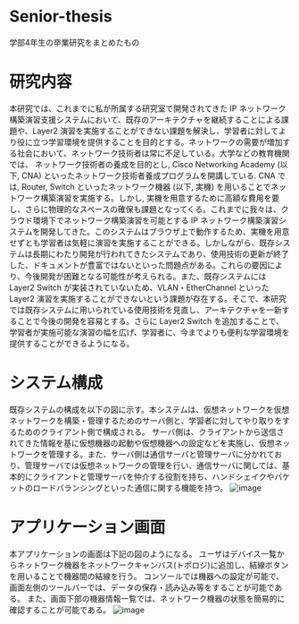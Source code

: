 # Senior-thesis
学部4年生の卒業研究をまとめたもの

# 研究内容
本研究では、これまでに私が所属する研究室で開発されてきた IP ネットワーク構築演習支援システムにおいて、既存のアーキテクチャを継続することによる課題や、Layer2 演習を実施することができない課題を解決し、学習者に対してより役に立つ学習環境を提供することを目的とする。ネットワークの需要が増加する社会において、ネットワーク技術者は常に不足している。大学などの教育機関では、
ネットワーク技術者の養成を目的とし, Cisco Networking Academy (以下, CNA) といったネットワーク技術者養成プログラムを開講している. CNA では, Router, Switch といったネットワーク機器 (以下, 実機) を用いることでネットワーク構築演習を実施する。しかし, 実機を用意するために高額な費用を要し、さらに物理的なスペースの確保も課題となってくる。これまでに我々は、クラウド環境下でネットワーク構築演習を可能とする IP ネットワーク構築演習システムを開発してきた。このシステムはブラウザ上で動作するため、実機を用意せずとも学習者は気軽に演習を実施することができる。しかしながら、既存システムは長期にわたり開発が行われてきたシステムであり、使用技術の更新が終了した、ドキュメントが豊富ではないといった問題点がある。これらの要因により、今後開発が困難となる可能性が考えられる。また、既存システムには Layer2 Switch が実装されていないため、VLAN・EtherChannel といった Layer2 演習を実施することができないという課題が存在する。そこで、本研究では既存システムに用いられている使用技術を見直し、アーキテクチャを一新することで今後の開発を容易とする。さらに Layer2 Switch を追加することで、学習者が実施可能な演習の幅を広げ、学習者に、今までよりも便利な学習環境を提供することができるようになる。

# システム構成
既存システムの構成を以下の図に示す。本システムは、仮想ネットワークを仮想ネットワークを構築・管理するためのサーバ側と、学習者に対してやり取りをするためのクライアント側で構成される。
サーバ側は、クライアントから送信されてきた情報を基に仮想機器の起動や仮想機器への設定などを実施し、仮想ネットワークを管理する。また、サーバ側は通信サーバと管理サーバに分かれており、管理サーバでは仮想ネットワークの管理を行い、通信サーバに関しては、基本的にクライアントと管理サーバを仲介する役割を持ち、ハンドシェイクやパケットのロードバランシングといった通信に関する機能を持つ。
![image](https://user-images.githubusercontent.com/98573303/169851143-1a34fa23-2d0c-4544-bafc-a74891264f36.png)

# アプリケーション画面
本アプリケーションの画面は下記の図のようになる。
ユーザはデバイス一覧からネットワーク機器をネットワークキャンバス(トポロジ)に追加し、結線ボタンを用いることで機器間の結線を行う。
コンソールでは機器への設定が可能で、画面左側のツールバーでは、データの保存・読み込み等をすることが可能である。
また、画面下部の機器情報一覧では、ネットワーク機器の状態を簡易的に確認することが可能である。
![image](https://user-images.githubusercontent.com/98573303/169851891-5dea6c94-1b6b-45da-83ae-3d035f50ab10.png)
